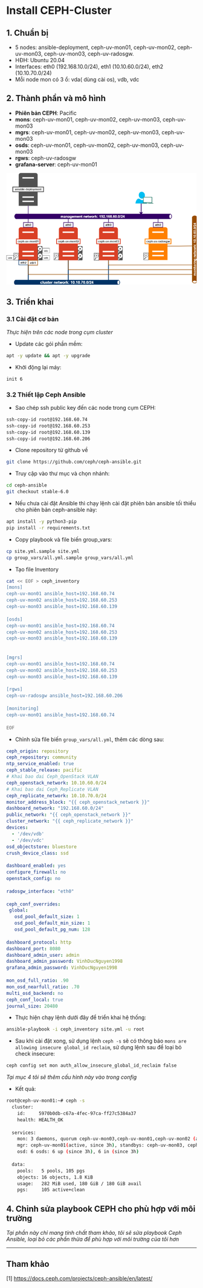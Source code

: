 # Install CEPH-Cluster


## 1. Chuẩn bị
- 5 nodes: ansible-deployment, ceph-uv-mon01, ceph-uv-mon02, ceph-uv-mon03, ceph-uv-mon03, ceph-uv-radosgw.
- HĐH: Ubuntu 20.04
- Interfaces: eth0 (192.168.10.0/24), eth1 (10.10.60.0/24), eth2 (10.10.70.0/24)
- Mỗi node mon có 3 ổ: vda( dùng cài os), vdb, vdc

## 2. Thành phần và mô hình
- **Phiên bản CEPH**: Pacific
- **mons**: ceph-uv-mon01, ceph-uv-mon02, ceph-uv-mon03, ceph-uv-mon03
- **mgrs**: ceph-uv-mon01, ceph-uv-mon02, ceph-uv-mon03, ceph-uv-mon03
- **osds**: ceph-uv-mon01, ceph-uv-mon02, ceph-uv-mon03, ceph-uv-mon03
- **rgws**: ceph-uv-radosgw
- **grafana-server**: ceph-uv-mon01

![topo](../../images/ceph-cluster-install01.png)


## 3. Triển khai
### 3.1 Cài đặt cơ bản
*Thực hiện trên các node trong cụm cluster*
- Update các gói phần mềm:
```sh
apt -y update && apt -y upgrade
```

- Khởi động lại máy:
```sh
init 6
```

### 3.2 Thiết lập Ceph Ansible
- Sao chép ssh public key đến các node trong cụm CEPH:
```sh
ssh-copy-id root@192.168.60.74
ssh-copy-id root@192.168.60.253
ssh-copy-id root@192.168.60.139
ssh-copy-id root@192.168.60.206
```

- Clone repository từ github về
```sh
git clone https://github.com/ceph/ceph-ansible.git
```

- Truy cập vào thư mục và chọn nhánh:
```sh
cd ceph-ansible
git checkout stable-6.0
```
- Nếu chưa cài đặt Ansible thì chạy lệnh cài đặt phiên bản ansible tối thiểu cho phiên bản ceph-ansible này:
```sh
apt install -y python3-pip
pip install -r requirements.txt
```
- Copy playbook và file biến group_vars:
```sh
cp site.yml.sample site.yml
cp group_vars/all.yml.sample group_vars/all.yml
```

- Tạo file Inventory
```sh
cat << EOF > ceph_inventory
[mons]
ceph-uv-mon01 ansible_host=192.168.60.74
ceph-uv-mon02 ansible_host=192.168.60.253
ceph-uv-mon03 ansible_host=192.168.60.139

[osds]
ceph-uv-mon01 ansible_host=192.168.60.74
ceph-uv-mon02 ansible_host=192.168.60.253
ceph-uv-mon03 ansible_host=192.168.60.139


[mgrs]
ceph-uv-mon01 ansible_host=192.168.60.74
ceph-uv-mon02 ansible_host=192.168.60.253
ceph-uv-mon03 ansible_host=192.168.60.139

[rgws]
ceph-uv-radosgw ansible_host=192.168.60.206

[monitoring]
ceph-uv-mon01 ansible_host=192.168.60.74

EOF
```
- Chỉnh sửa file biến `group_vars/all.yml`, thêm các dòng sau:
```yml
ceph_origin: repository
ceph_repository: community
ntp_service_enabled: true
ceph_stable_release: pacific
# Khai bao dai Ceph_OpenStack VLAN
ceph_openstack_network: 10.10.60.0/24
# Khai bao dai Ceph_Replicate VLAN
ceph_replicate_network: 10.10.70.0/24
monitor_address_block: "{{ ceph_openstack_network }}"
dashboard_network: "192.168.60.0/24"
public_network: "{{ ceph_openstack_network }}"
cluster_network: "{{ ceph_replicate_network }}"
devices:
  - '/dev/vdb'
  - '/dev/vdc'
osd_objectstore: bluestore
crush_device_class: ssd

dashboard_enabled: yes
configure_firewall: no
openstack_config: no

radosgw_interface: "eth0"

ceph_conf_overrides:
 global:
   osd_pool_default_size: 1
   osd_pool_default_min_size: 1
   osd_pool_default_pg_num: 128

dashboard_protocol: http
dashboard_port: 8080
dashboard_admin_user: admin
dashboard_admin_password: VinhDucNguyen1998
grafana_admin_password: VinhDucNguyen1998

mon_osd_full_ratio: .90
mon_osd_nearfull_ratio: .70
multi_osd_backend: no
ceph_conf_local: true
journal_size: 20480
```

- Thực hiện chạy lệnh dưới đây để triển khai hệ thống:
```sh
ansible-playbook -i ceph_inventory site.yml -u root
```
- Sau khi cài đặt xong, sử dụng lệnh `ceph -s` sẽ có thông báo `mons are allowing insecure global_id reclaim`, sử dụng lệnh sau để loại bỏ check insecure:
```sh
ceph config set mon auth_allow_insecure_global_id_reclaim false
```
*Tại mục 4 tôi sẽ thêm cấu hình này vào trong config*

- Kết quả:
```sh
root@ceph-uv-mon01:~# ceph -s
  cluster:
    id:     5970b0db-c67a-4fec-97ca-ff27c5384a37
    health: HEALTH_OK

  services:
    mon: 3 daemons, quorum ceph-uv-mon03,ceph-uv-mon01,ceph-uv-mon02 (age 3h)
    mgr: ceph-uv-mon01(active, since 3h), standbys: ceph-uv-mon03, ceph-uv-mon02
    osd: 6 osds: 6 up (since 3h), 6 in (since 3h)

  data:
    pools:   5 pools, 105 pgs
    objects: 16 objects, 1.8 KiB
    usage:   282 MiB used, 180 GiB / 180 GiB avail
    pgs:     105 active+clean
```


## 4. Chỉnh sửa playbook CEPH cho phù hợp với môi trường
*Tại phần này chỉ mang tính chất tham khảo, tôi sẽ sửa playbook Ceph Ansible, loại bỏ các phần thừa để phù hợp với môi trường của tôi hơn*

---
## Tham khảo

[1] https://docs.ceph.com/projects/ceph-ansible/en/latest/

